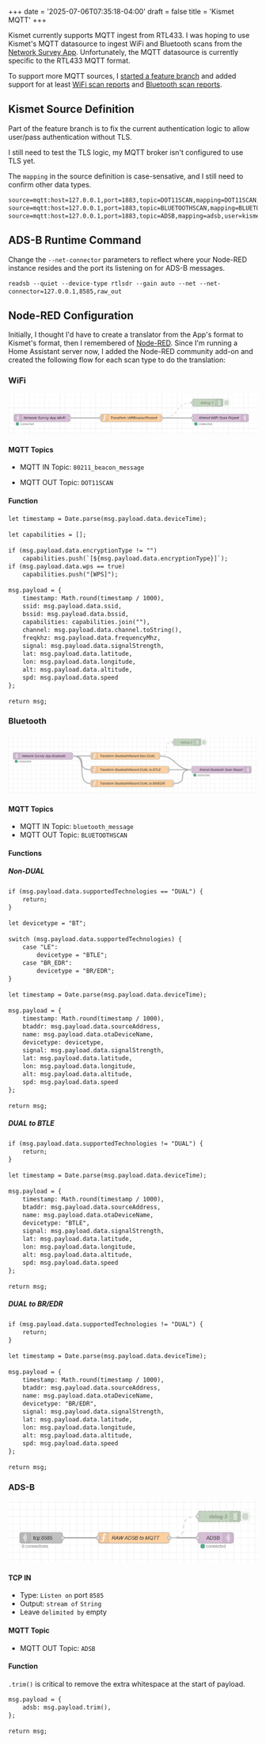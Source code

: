 +++
date = '2025-07-06T07:35:18-04:00'
draft = false
title = 'Kismet MQTT'
+++

Kismet currently supports MQTT ingest from RTL433. I was hoping to use Kismet's MQTT datasource to ingest WiFi and Bluetooth scans from the [Network Survey App](https://www.networksurvey.app/). Unfortunately, the MQTT datasource is currently specific to the RTL433 MQTT format.

To support more MQTT sources, I [started a feature branch](https://github.com/hobobandy/kismet/tree/dev/feature/mqtt) and added support for at least [WiFi scan reports](https://www.kismetwireless.net/docs/api/wifi_scanningmode/) and [Bluetooth scan reports](https://www.kismetwireless.net/docs/api/bluetooth_scanningmode/).

## Kismet Source Definition

Part of the feature branch is to fix the current authentication logic to allow user/pass authentication without TLS.

I still need to test the TLS logic, my MQTT broker isn't configured to use TLS yet.

The `mapping` in the source definition is case-sensative, and I still need to confirm other data types.

```
source=mqtt:host=127.0.0.1,port=1883,topic=DOT11SCAN,mapping=DOT11SCAN,user=kismet,password=kismet
source=mqtt:host=127.0.0.1,port=1883,topic=BLUETOOTHSCAN,mapping=BLUETOOTHSCAN,user=kismet,password=kismet
source=mqtt:host=127.0.0.1,port=1883,topic=ADSB,mapping=adsb,user=kismet,password=kismet
```

## ADS-B Runtime Command

Change the `--net-connector` parameters to reflect where your Node-RED instance resides and the port its listening on for ADS-B messages.

```
readsb --quiet --device-type rtlsdr --gain auto --net --net-connector=127.0.0.1,8585,raw_out
```

## Node-RED Configuration

Initially, I thought I'd have to create a translator from the App's format to Kismet's format, then I remembered of [Node-RED](https://nodered.org/). Since I'm running a Home Assistant server now, I added the Node-RED community add-on and created the following flow for each scan type to do the translation:

### WiFi

![MQTT IN -> FUNCTION -> MQTT OUT](kismet-mqtt-nodered-wifi.png)

#### MQTT Topics

* MQTT IN Topic: `80211_beacon_message`

* MQTT OUT Topic: `DOT11SCAN`

#### Function

```
let timestamp = Date.parse(msg.payload.data.deviceTime);

let capabilities = [];

if (msg.payload.data.encryptionType != "")
    capabilities.push(`[${msg.payload.data.encryptionType}]`);
if (msg.payload.data.wps == true)
    capabilities.push("[WPS]");

msg.payload = {
    timestamp: Math.round(timestamp / 1000),
    ssid: msg.payload.data.ssid,
    bssid: msg.payload.data.bssid,
    capabilities: capabilities.join(""),
    channel: msg.payload.data.channel.toString(),
    freqkhz: msg.payload.data.frequencyMhz,
    signal: msg.payload.data.signalStrength,
    lat: msg.payload.data.latitude,
    lon: msg.payload.data.longitude,
    alt: msg.payload.data.altitude,
    spd: msg.payload.data.speed
};

return msg;
```

### Bluetooth

![MQTT IN -> FUNCTION -> MQTT OUT](kismet-mqtt-nodered-bluetooth.png)

#### MQTT Topics

- MQTT IN Topic: `bluetooth_message`
- MQTT OUT Topic: `BLUETOOTHSCAN`

#### Functions

##### Non-DUAL

```
if (msg.payload.data.supportedTechnologies == "DUAL") {
    return;
}

let devicetype = "BT";

switch (msg.payload.data.supportedTechnologies) {
    case "LE":
        devicetype = "BTLE";
    case "BR_EDR":
        devicetype = "BR/EDR";
}

let timestamp = Date.parse(msg.payload.data.deviceTime);

msg.payload = {
    timestamp: Math.round(timestamp / 1000),
    btaddr: msg.payload.data.sourceAddress,
    name: msg.payload.data.otaDeviceName,
    devicetype: devicetype,
    signal: msg.payload.data.signalStrength,
    lat: msg.payload.data.latitude,
    lon: msg.payload.data.longitude,
    alt: msg.payload.data.altitude,
    spd: msg.payload.data.speed
};

return msg;
```

##### DUAL to BTLE

```
if (msg.payload.data.supportedTechnologies != "DUAL") {
    return;
}

let timestamp = Date.parse(msg.payload.data.deviceTime);

msg.payload = {
    timestamp: Math.round(timestamp / 1000),
    btaddr: msg.payload.data.sourceAddress,
    name: msg.payload.data.otaDeviceName,
    devicetype: "BTLE",
    signal: msg.payload.data.signalStrength,
    lat: msg.payload.data.latitude,
    lon: msg.payload.data.longitude,
    alt: msg.payload.data.altitude,
    spd: msg.payload.data.speed
};

return msg;
```

##### DUAL to BR/EDR

```
if (msg.payload.data.supportedTechnologies != "DUAL") {
    return;
}

let timestamp = Date.parse(msg.payload.data.deviceTime);

msg.payload = {
    timestamp: Math.round(timestamp / 1000),
    btaddr: msg.payload.data.sourceAddress,
    name: msg.payload.data.otaDeviceName,
    devicetype: "BR/EDR",
    signal: msg.payload.data.signalStrength,
    lat: msg.payload.data.latitude,
    lon: msg.payload.data.longitude,
    alt: msg.payload.data.altitude,
    spd: msg.payload.data.speed
};

return msg;
```

### ADS-B

![TCP IN -> FUNCTION -> MQTT OUT](kismet-mqtt-nodered-adsb.png)

#### TCP IN

* Type: `Listen on` port `8585`
* Output: `stream of` `String`
* Leave `delimited by` empty

#### MQTT Topic

* MQTT OUT Topic: `ADSB`

#### Function

`.trim()` is critical to remove the extra whitespace at the start of payload.

```
msg.payload = {
    adsb: msg.payload.trim(),
};

return msg;
```